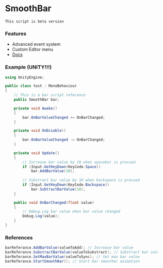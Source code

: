 # SmoothBar
`This script is beta version`

### Features
- Advanced event system
- Custom Editor menu
- [Docs](https://basenodestudios.com "Docs")

### Example (UNITY!!!)
```csharp
using UnityEngine;

public class test : MonoBehaviour
{
    // This is a bar script referance
    public SmoothBar bar;

    private void Awake()
    {
        bar.OnBarValueChanged += OnBarChanged;
    }

    private void OnDisable()
    {
        bar.OnBarValueChanged -= OnBarChanged;
    }

    private void Update()
    {
        // Increase bar value by 10 when spacebar is pressed
        if (Input.GetKeyDown(KeyCode.Space))
            bar.AddBarValue(10);
            
        // Substract bar value by 10 when backspace is pressed
        if (Input.GetKeyDown(KeyCode.Backspace))
            bar.SubtractBarValue(10);
    }

    public void OnBarChanged(float value)
    {
        // Debug.Log bar value when bar value changed
        Debug.Log(value);
    }
}
```

### References
```csharp
barReferance.AddBarValue(valueToAdd); // Increase bar value
barReferance.SubstractBarValue(valueToSubstract); // Substract bar value
barReferance.SetMaxBarValue(valueToSync); // Set max bar value
barReferance.StartSmoothBar(); // Start bar smoother animation
```
